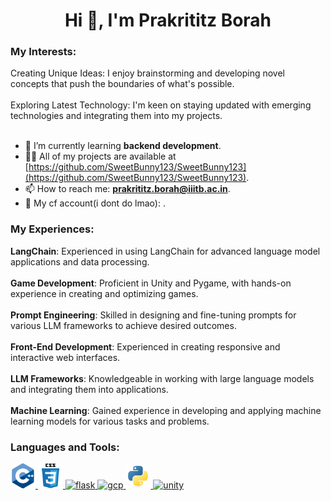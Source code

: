 <h1 align="center">Hi 👋, I'm Prakrititz Borah</h1>

<h3 align="left">My Interests:</h3>
  Creating Unique Ideas: I enjoy brainstorming and developing novel concepts that push the boundaries of what's possible.<br><br>
  Exploring Latest Technology: I'm keen on staying updated with emerging technologies and integrating them into my projects.<br><br
  Learning and Growth: Whether it's new programming languages, frameworks, or tools, I’m always on the lookout for opportunities to expand my knowledge and skills.
</h3>

- 🌱 I’m currently learning **backend development**.
- 👨‍💻 All of my projects are available at [https://github.com/SweetBunny123/SweetBunny123](https://github.com/SweetBunny123/SweetBunny123).
- 📫 How to reach me: **prakrititz.borah@iiitb.ac.in**.
- 🦦 My cf account(i dont do lmao): **[](https://codeforces.com/profile/sweetBunny321)**.
<h3 align="left">My Experiences:</h3>
<p align="left">
  <strong>LangChain</strong>: Experienced in using LangChain for advanced language model applications and data processing.<br><br>
  <strong>Game Development</strong>: Proficient in Unity and Pygame, with hands-on experience in creating and optimizing games.<br><br>
  <strong>Prompt Engineering</strong>: Skilled in designing and fine-tuning prompts for various LLM frameworks to achieve desired outcomes.<br><br>
  <strong>Front-End Development</strong>: Experienced in creating responsive and interactive web interfaces.<br><br>
  <strong>LLM Frameworks</strong>: Knowledgeable in working with large language models and integrating them into applications.<br><br>
  <strong>Machine Learning</strong>: Gained experience in developing and applying machine learning models for various tasks and problems.
</p>

<h3 align="left">Languages and Tools:</h3>
<p align="left">
  <a href="https://www.w3schools.com/cpp/" target="_blank" rel="noreferrer">
    <img src="https://raw.githubusercontent.com/devicons/devicon/master/icons/cplusplus/cplusplus-original.svg" alt="cplusplus" width="40" height="40"/>
  </a>
  <a href="https://www.w3schools.com/css/" target="_blank" rel="noreferrer">
    <img src="https://raw.githubusercontent.com/devicons/devicon/master/icons/css3/css3-original-wordmark.svg" alt="css3" width="40" height="40"/>
  </a>
  <a href="https://flask.palletsprojects.com/" target="_blank" rel="noreferrer">
    <img src="https://www.vectorlogo.zone/logos/pocoo_flask/pocoo_flask-icon.svg" alt="flask" width="40" height="40"/>
  </a>
  <a href="https://cloud.google.com" target="_blank" rel="noreferrer">
    <img src="https://www.vectorlogo.zone/logos/google_cloud/google_cloud-icon.svg" alt="gcp" width="40" height="40"/>
  </a>
  <a href="https://www.python.org" target="_blank" rel="noreferrer">
    <img src="https://raw.githubusercontent.com/devicons/devicon/master/icons/python/python-original.svg" alt="python" width="40" height="40"/>
  </a>
  <a href="https://unity.com/" target="_blank" rel="noreferrer">
    <img src="https://www.vectorlogo.zone/logos/unity3d/unity3d-icon.svg" alt="unity" width="40" height="40"/>
  </a>
</p>
